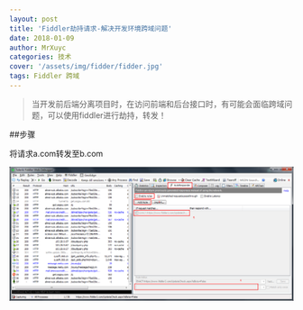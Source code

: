 ```yaml
---
layout: post
title: 'Fiddler劫持请求-解决开发环境跨域问题'
date: 2018-01-09
author: MrXuyc
categories: 技术
cover: '/assets/img/fidder/fidder.jpg'
tags: Fiddler 跨域
---
```


> 当开发前后端分离项目时，在访问前端和后台接口时，有可能会面临跨域问题，可以使用fiddler进行劫持，转发！

##步骤

将请求a.com转发至b.com

![](/assets/img/fidder/fidderhijack.png)
